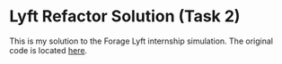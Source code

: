 # Lyft Refactor Solution (Task 2)

This is my solution to the Forage Lyft internship simulation. The original code is located [here](https://github.com/vagabond-systems/forage-lyft-starter-repo).
